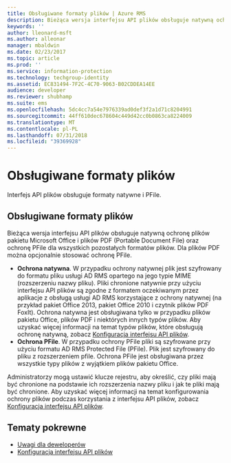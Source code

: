 ```yaml
---
title: Obsługiwane formaty plików | Azure RMS
description: Bieżąca wersja interfejsu API plików obsługuje natywną ochronę plików pakietu MS Office i plików PDF oraz ochronę PFile dla wszystkich pozostałych formatów plików.
keywords: ''
author: lleonard-msft
ms.author: alleonar
manager: mbaldwin
ms.date: 02/23/2017
ms.topic: article
ms.prod: ''
ms.service: information-protection
ms.technology: techgroup-identity
ms.assetid: EC831494-7F2C-4C70-9063-B02CDDEA14EE
audience: developer
ms.reviewer: shubhamp
ms.suite: ems
ms.openlocfilehash: 5dc4cc7a54e7976339ad0def3f2a1d71c8204991
ms.sourcegitcommit: 44ff610dec678604c449d42cc0b0863ca8224009
ms.translationtype: MT
ms.contentlocale: pl-PL
ms.lasthandoff: 07/31/2018
ms.locfileid: "39369928"
---
```

# <a name="supported-file-formats"></a>Obsługiwane formaty plików

Interfejs API plików obsługuje formaty natywne i PFile.

## <a name="supported-file-formats"></a>Obsługiwane formaty plików

Bieżąca wersja interfejsu API plików obsługuje natywną ochronę plików pakietu Microsoft Office i plików PDF (Portable Document File) oraz ochronę PFile dla wszystkich pozostałych formatów plików. Dla plików PDF można opcjonalnie stosować ochronę PFile.

-   **Ochrona natywna**. W przypadku ochrony natywnej plik jest szyfrowany do formatu pliku usługi AD RMS opartego na jego typie MIME (rozszerzeniu nazwy pliku). Pliki chronione natywnie przy użyciu interfejsu API plików są zgodne z formatem oczekiwanym przez aplikacje z obsługą usługi AD RMS korzystające z ochrony natywnej (na przykład pakiet Office 2013, pakiet Office 2010 i czytnik plików PDF FoxIt). Ochrona natywna jest obsługiwana tylko w przypadku plików pakietu Office, plików PDF i niektórych innych typów plików. Aby uzyskać więcej informacji na temat typów plików, które obsługują ochronę natywną, zobacz [Konfiguracja interfejsu API plików](file-api-configuration.md).
-   **Ochrona PFile**. W przypadku ochrony PFile pliki są szyfrowane przy użyciu formatu AD RMS Protected File (PFile). Plik jest szyfrowany do pliku z rozszerzeniem pfile. Ochrona PFile jest obsługiwana przez wszystkie typy plików z wyjątkiem plików pakietu Office.

Administratorzy mogą ustawić klucze rejestru, aby określić, czy pliki mają być chronione na podstawie ich rozszerzenia nazwy pliku i jak te pliki mają być chronione. Aby uzyskać więcej informacji na temat konfigurowania ochrony plików podczas korzystania z interfejsu API plików, zobacz [Konfiguracja interfejsu API plików](file-api-configuration.md).

## <a name="related-topics"></a>Tematy pokrewne

* [Uwagi dla deweloperów](developer-notes.md)
* [Konfiguracja interfejsu API plików](file-api-configuration.md)
 